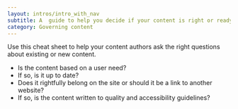 ```yaml
---
layout: intros/intro_with_nav
subtitle: A  guide to help you decide if your content is right or ready to publish.
category: Governing content
---
```


Use this cheat sheet to help your content authors ask the right questions about existing or new content.
- Is the content based on a user need?
- If so, is it up to date?
- Does it rightfully belong on the site or should it be a link to another website?
- If so, is the content written to quality and accessibility guidelines?
